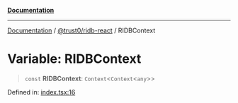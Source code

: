 [**Documentation**](../../../README.md)

***

[Documentation](../../../README.md) / [@trust0/ridb-react](../README.md) / RIDBContext

# Variable: RIDBContext

> `const` **RIDBContext**: `Context`\<`Context`\<`any`\>\>

Defined in: [index.tsx:16](https://github.com/trust0-project/RIDB/blob/91e7813a35b584c4be51c3ad177dcd0789b2b572/packages/ridb-react/src/index.tsx#L16)
